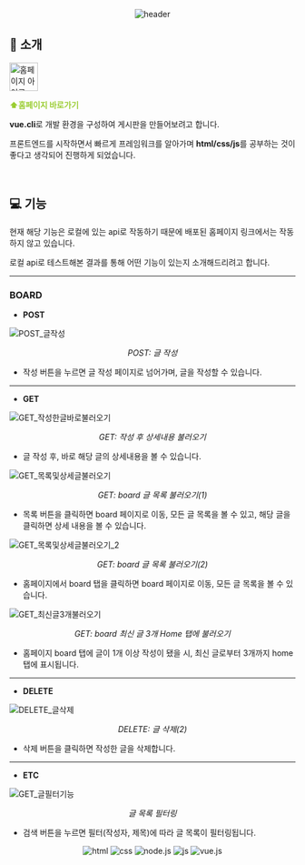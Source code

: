 <div align="center">

![header](https://capsule-render.vercel.app/api?text=vue-commnunity-board&type=soft&color=gradient&animation=fadeIn)
</div>

## :tada: 소개

<a href="https://otterbits.github.io/vue-community-board/">
  <img src="https://cdn.icon-icons.com/icons2/1790/PNG/512/homepage1_114609.png" alt="홈페이지 아이콘" width="50" height="50"/>
</a>
<br>

<span style="color:yellowgreen">**⬆️홈페이지 바로가기**</span>

**vue.cli**로 개발 환경을 구성하여 게시판을 만들어보려고 합니다.

프론트엔드를 시작하면서 빠르게 프레임워크를 알아가며 **html/css/js**를 공부하는 것이 좋다고 생각되어 진행하게 되었습니다.

<br>

## :computer: 기능

현재 해당 기능은 로컬에 있는 api로 작동하기 때문에 배포된 홈페이지 링크에서는 작동하지 않고 있습니다.

로컬 api로 테스트해본 결과를 통해 어떤 기능이 있는지 소개해드리려고 합니다.

---
### BOARD


- **POST**

![POST_글작성](https://github.com/otterbits/vue-community-board/assets/144116866/4a6a052c-0dfa-4b9b-9709-d97191d9e5d2) <p align="center">*POST: 글 작성*</p>

  - 작성 버튼을 누르면 글 작성 페이지로 넘어가며, 글을 작성할 수 있습니다.

---

- **GET**

![GET_작성한글바로불러오기](https://github.com/otterbits/vue-community-board/assets/144116866/5ddfb906-b127-4ae4-a703-c1ce64f29b3d) <p align="center">*GET: 작성 후 상세내용 불러오기*</p>

- 글 작성 후, 바로 해당 글의 상세내용을 볼 수 있습니다.

![GET_목록및상세글불러오기](https://github.com/otterbits/vue-community-board/assets/144116866/8333a9f4-3ed7-413e-a83b-9332d63fd5e6) <p align="center">*GET: board 글 목록 불러오기(1)*</p>

- 목록 버튼을 클릭하면 board 페이지로 이동, 모든 글 목록을 볼 수 있고, 해당 글을 클릭하면 상세 내용을 볼 수 있습니다.

![GET_목록및상세글불러오기_2](https://github.com/otterbits/vue-community-board/assets/144116866/8c07257f-7d4d-42cc-b08d-ea4602d8f818) <p align="center">*GET: board 글 목록 불러오기(2)*</p>

- 홈페이지에서 board 탭을 클릭하면 board 페이지로 이동, 모든 글 목록을 볼 수 있습니다.

![GET_최신글3개불러오기](https://github.com/otterbits/vue-community-board/assets/144116866/9a48b5fe-e254-40ce-ad12-e43868c0f833) <p align="center">*GET: board 최신 글 3개 Home 탭에 불러오기*</p>

- 홈페이지 board 탭에 글이 1개 이상 작성이 됐을 시, 최신 글로부터 3개까지 home 탭에 표시됩니다.

---

- **DELETE**

![DELETE_글삭제](https://github.com/otterbits/vue-community-board/assets/144116866/3ee88434-135e-4e6e-9ed9-2cdd7b99038f) <p align="center">*DELETE: 글 삭제(2)*</p>

- 삭제 버튼을 클릭하면 작성한 글을 삭제합니다.


---

- **ETC**

![GET_글필터기능](https://github.com/otterbits/vue-community-board/assets/144116866/32b2b9f2-e3d8-416a-b7b9-b5dfa839ede7) <p align="center">*글 목록 필터링*</p>

- 검색 버튼을 누르면 필터(작성자, 제목)에 따라 글 목록이 필터링됩니다.

<div align="center">
  
![html](https://img.shields.io/badge/HTML-239120?style=for-the-badge&logo=html5&logoColor=white)
![css](https://img.shields.io/badge/CSS-239120?&style=for-the-badge&logo=css3&logoColor=white)
![node.js](https://img.shields.io/badge/Node.js-43853D?style=for-the-badge&logo=node.js&logoColor=white)
![js](https://img.shields.io/badge/JavaScript-F7DF1E?style=for-the-badge&logo=JavaScript&logoColor=white)
![vue.js](https://img.shields.io/badge/Vue.js-35495E?style=for-the-badge&logo=vue.js&logoColor=4FC08D)
</div>

